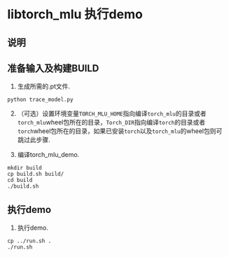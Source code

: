 # libtorch_mlu 执行demo

## 说明

## 准备输入及构建BUILD

1. 生成所需的.pt文件.
```
python trace_model.py
```

2. （可选）设置环境变量`TORCH_MLU_HOME`指向编译`torch_mlu`的目录或者`torch_mlu`wheel包所在的目录，`Torch_DIR`指向编译`torch`的目录或者`torch`wheel包所在的目录，如果已安装`torch`以及`torch_mlu`的wheel包则可跳过此步骤.

3. 编译torch_mlu_demo.
```
mkdir build
cp build.sh build/
cd build
./build.sh
```
## 执行demo

1. 执行demo.
```
cp ../run.sh .
./run.sh
```
